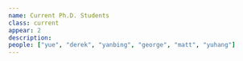 ```yaml
---
name: Current Ph.D. Students
class: current
appear: 2
description: 
people: ["yue", "derek", "yanbing", "george", "matt", "yuhang"]
---
```

